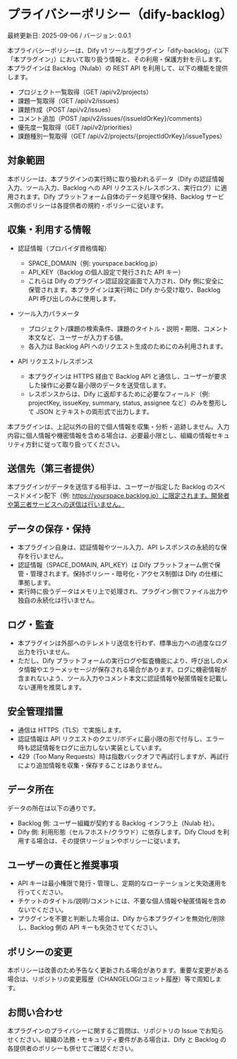 # プライバシーポリシー（dify-backlog）

最終更新日: 2025-09-06 / バージョン: 0.0.1

本プライバシーポリシーは、Dify v1 ツール型プラグイン「dify-backlog」（以下「本プラグイン」）において取り扱う情報と、その利用・保護方針を示します。本プラグインは Backlog（Nulab）の REST API を利用して、以下の機能を提供します。

- プロジェクト一覧取得（GET /api/v2/projects）
- 課題一覧取得（GET /api/v2/issues）
- 課題作成（POST /api/v2/issues）
- コメント追加（POST /api/v2/issues/{issueIdOrKey}/comments）
- 優先度一覧取得（GET /api/v2/priorities）
- 課題種別一覧取得（GET /api/v2/projects/{projectIdOrKey}/issueTypes）

## 対象範囲
本ポリシーは、本プラグインの実行時に取り扱われるデータ（Dify の認証情報入力、ツール入力、Backlog への API リクエスト/レスポンス、実行ログ）に適用されます。Dify プラットフォーム自体のデータ処理や保持、Backlog サービス側のポリシーは各提供者の規約・ポリシーに従います。

## 収集・利用する情報
- 認証情報（プロバイダ資格情報）
  - SPACE_DOMAIN（例: yourspace.backlog.jp）
  - API_KEY（Backlog の個人設定で発行された API キー）
  - これらは Dify のプラグイン認証設定画面で入力され、Dify 側に安全に保管されます。本プラグインは実行時に Dify から受け取り、Backlog API 呼び出しのみに使用します。

- ツール入力パラメータ
  - プロジェクト/課題の検索条件、課題のタイトル・説明・期限、コメント本文など、ユーザーが入力する値。
  - 各入力は Backlog API へのリクエスト生成のためにのみ利用されます。

- API リクエスト/レスポンス
  - 本プラグインは HTTPS 経由で Backlog API と通信し、ユーザーが要求した操作に必要な最小限のデータを送受信します。
  - レスポンスからは、Dify に返却するために必要なフィールド（例: projectKey, issueKey, summary, status, assignee など）のみを整形して JSON とテキストの両形式で出力します。

本プラグインは、上記以外の目的で個人情報を収集・分析・追跡しません。入力内容に個人情報や機密情報を含める場合は、必要最小限とし、組織の情報セキュリティ方針に従って取り扱ってください。

## 送信先（第三者提供）
本プラグインがデータを送信する相手は、ユーザーが指定した Backlog のスペースドメイン配下（例: https://yourspace.backlog.jp）に限定されます。開発者や第三者サービスへの送信は行いません。

## データの保存・保持
- 本プラグイン自身は、認証情報やツール入力、API レスポンスの永続的な保存を行いません。
- 認証情報（SPACE_DOMAIN, API_KEY）は Dify プラットフォーム側で保管・管理されます。保持ポリシー・暗号化・アクセス制御は Dify の仕様に準拠します。
- 実行時に扱うデータはメモリ上で処理され、プラグイン側でファイル出力や独自の永続化は行いません。

## ログ・監査
- 本プラグインは外部へのテレメトリ送信を行わず、標準出力への過度なログ出力を行いません。
- ただし、Dify プラットフォームの実行ログや監査機能により、呼び出しのメタ情報やエラーメッセージが保存される場合があります。ログに機密情報が含まれないよう、ツール入力やコメント本文に認証情報や秘匿情報を記載しない運用を推奨します。

## 安全管理措置
- 通信は HTTPS（TLS）で実施します。
- 認証情報は API リクエストのクエリ/ボディに最小限の形で付与し、エラー時も認証情報をログに出力しない実装としています。
- 429（Too Many Requests）時は指数バックオフで再試行しますが、再試行により追加情報を収集・保存することはありません。

## データ所在
データの所在は以下の通りです。
- Backlog 側: ユーザー組織が契約する Backlog インフラ上（Nulab 社）。
- Dify 側: 利用形態（セルフホスト/クラウド）に依存します。Dify Cloud を利用する場合は、その提供リージョンやポリシーに従います。

## ユーザーの責任と推奨事項
- API キーは最小権限で発行・管理し、定期的なローテーションと失効運用を行ってください。
- チケットのタイトル/説明/コメントには、不要な個人情報や秘匿情報を含めないでください。
- プラグインを不要と判断した場合は、Dify から本プラグインを無効化/削除し、Backlog 側の API キーも失効させてください。

## ポリシーの変更
本ポリシーは改善のため予告なく更新される場合があります。重要な変更がある場合は、リポジトリの変更履歴（CHANGELOG/コミット履歴）等で周知します。

## お問い合わせ
本プラグインのプライバシーに関するご質問は、リポジトリの Issue でお知らせください。組織の法務・セキュリティ要件がある場合は、Dify と Backlog の各提供者のポリシーも併せてご確認ください。
